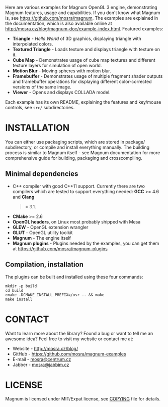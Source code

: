 Here are various examples for Magnum OpenGL 3 engine, demonstrating Magnum
features, usage and capabilities. If you don't know what Magnum is,
see https://github.com/mosra/magnum. The examples are explained in the
documentation, which is also available online at
http://mosra.cz/blog/magnum-doc/example-index.html. Featured examples:

 * **Triangle** - *Hello World* of 3D graphics, displaying triangle with
   interpolated colors.
 * **Textured Triangle** - Loads texture and displays triangle with texture on
   it.
 * **Cube Map** - Demonstrates usage of cube map textures and different
   texture layers for simulation of open world.
 * **Motion Blur** - Moving spheres with motion blur.
 * **Framebuffer** - Demonstrates usage of multiple fragment shader outputs
   and framebuffer operations for displaying different color-corrected
   versions of the same image.
 * **Viewer** - Opens and displays COLLADA model.

Each example has its own README, explaining the features and key/mouse
controls, see `src/` subdirectories.

INSTALLATION
============

You can either use packaging scripts, which are stored in package/
subdirectory, or compile and install everything manually. The building
process is similar to Magnum itself - see Magnum documentation for more
comprehensive guide for building, packaging and crosscompiling.

Minimal dependencies
--------------------

 * C++ compiler with good C++11 support. Currently there are two compilers
   which are tested to support everything needed: **GCC** >= 4.6 and **Clang**
   >= 3.1.
 * **CMake** >= 2.6
 * **OpenGL headers**, on Linux most probably shipped with Mesa
 * **GLEW** - OpenGL extension wrangler
 * **GLUT** - OpenGL utility toolkit
 * **Magnum** - The engine itself
 * **Magnum plugins** - Plugins needed by the examples, you can get them at
   https://github.com/mosra/magnum-plugins

Compilation, installation
-------------------------

The plugins can be built and installed using these four commands:

    mkdir -p build
    cd build
    cmake -DCMAKE_INSTALL_PREFIX=/usr .. && make
    make install

CONTACT
=======

Want to learn more about the library? Found a bug or want to tell me an
awesome idea? Feel free to visit my website or contact me at:

 * Website - http://mosra.cz/blog/
 * GitHub - https://github.com/mosra/magnum-examples
 * E-mail - mosra@centrum.cz
 * Jabber - mosra@jabbim.cz

LICENSE
=======

Magnum is licensed under MIT/Expat license, see [COPYING](COPYING) file for
details.
